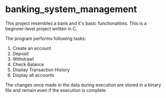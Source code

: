 # banking_system_management
This project resembles a bank and it's basic functionalities. This is a beginner-level project written in C.

The program performs following tasks:
1. Create an account
2. Deposit
3. Withdrawl
4. Check Balance
5. Display Transaction History
6. Display all accounts

The changes once made in the data during execution are stored in a binary file and remain even if the execution is complete.
